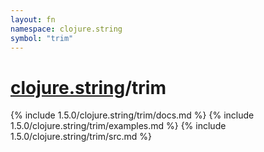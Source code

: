```yaml
---
layout: fn
namespace: clojure.string
symbol: "trim"
---
```


# [clojure.string](../)/trim

{% include 1.5.0/clojure.string/trim/docs.md %}
{% include 1.5.0/clojure.string/trim/examples.md %}
{% include 1.5.0/clojure.string/trim/src.md %}

